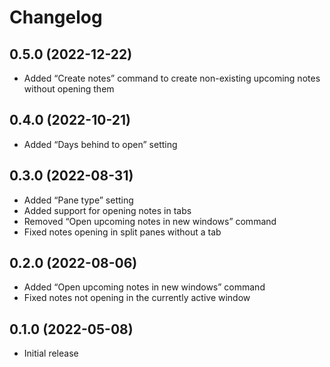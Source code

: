 # Changelog

## 0.5.0 (2022-12-22)

- Added “Create notes” command to create non-existing upcoming notes without opening them

## 0.4.0 (2022-10-21)

- Added “Days behind to open” setting

## 0.3.0 (2022-08-31)

- Added “Pane type” setting
- Added support for opening notes in tabs
- Removed “Open upcoming notes in new windows” command
- Fixed notes opening in split panes without a tab

## 0.2.0 (2022-08-06)

- Added “Open upcoming notes in new windows” command
- Fixed notes not opening in the currently active window

## 0.1.0 (2022-05-08)

- Initial release
